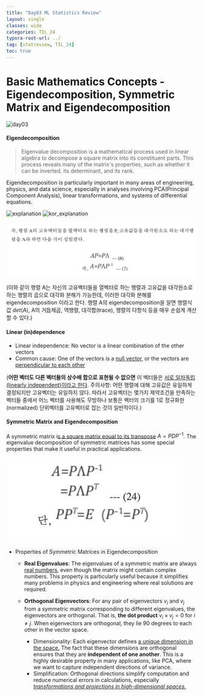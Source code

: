 ```yaml
---
title: "Day03 ML Statistics Review"
layout: single
classes: wide
categories: TIL_24
typora-root-url: ../
tag: [statreview, TIL_24]
toc: true
---
```


# Basic Mathematics Concepts - Eigendecomposition, Symmetric Matrix and Eigendecomposition

<img src="/blog/images/2024-05-16-TIL24_Day3/360F2DDF-9B34-4EE4-8A79-D4802F54D179.jpeg" alt="day03">

#### Eigendecomposition

> Eigenvalue decomposition is a mathematical process used in linear algebra to decompose a square matrix into its constituent parts. This process reveals many of the matrix's properties, such as whether it can be inverted, its determinant, and its rank. 

Eigendecomposition is particularly important in many areas of engineering, physics, and data science, especially in analyses involving PCA(Principal Component Analysis), linear transformations, and systems of differential equations. 



<img src = "/blog/images/2024-05-16-TIL24_Day3/image-20240516160815690.png" alt="explanation">

<img src = "/blog/images/2024-05-16-TIL24_Day3/image-20240516162524184.png" alt="kor_explanation">

![image-20240516162524184](/images/2024-05-16-TIL24_Day3/image-20240516162524184.png)

(이와 같이 행렬 A는 자신의 고유벡터들을 열벡터로 하는 행렬과 고유값을 대각원소로 하는 행렬의 곱으로 대각화 분해가 가능한데, 이러한 대각화 분해를 eigendecomposition 이라고 한다. 행렬 A의 eigendecomposition을 알면 행렬식 값 $det(A)$, A의 거듭제곱, 역행렬, 대각합(trace), 행렬의 다항식 등을 매우 손쉽게 계산할 수 있다.)



#### **Linear (in)dependence**

- Linear independence: No vector is a linear combination of the other vectors
- Common cause: One of the vectors is a <u>null vector</u>, or the vectors are <u>perpendicular to each other</u>

(**어떤 벡터도 다른 벡터들의 상수배 합으로 표현될 수 없으면** 이 벡터들은 <u>서로 일차독립(linearly independent)이라고 한다</u>. 주의사항: 어떤 행렬에 대해 고유값은 유일하게 결정되지만 고유벡터는 유일하지 않다. 따라서 고유벡터는 몇가지 제약조건을 만족하는 벡터들 중에서 어느 벡터를 사용해도 무방하나 보통은 벡터의 크기를 1로 정규화한(normalized) 단위벡터를 고유벡터로 잡는 것이 일반적이다.)



#### **Symmetric Matrix and Eigendecomposition**

A symmetric matrix i<u>s a square matrix equal to its transpose</u> $A = PDP^{-1}$. The eigenvalue decomposition of symmetric matrices has some special properties that make it useful in practical applications. 

![image-20240516205911117](/images/2024-05-16-TIL24_Day3/image-20240516205911117.png)



- Properties of Symmetric Matrices in Eigendecomposition

  - **Real Eigenvalues**: The eigenvalues of a symmetric matrix are always <u>real numbers</u>, even though the matrix might contain complex numbers. This property is particularly useful because it simplifies many problems in physics and engineering where real solutions are required.

  - **Orthogonal** **Eigenvectors**: For any pair of eigenvectors $v_i$ and $v_j$ from a symmetric matrix corresponding to different eigenvalues, the eigenvectors are orthogonal. That is, **the dot product** $v_i \times v_j = 0$ for $i \neq j$​.  When eigenvectors are orthogonal, they lie 90 degrees to each other in the vector space. 

    - Dimensionality: Each eigenvector defines <u>a unique dimension in the space.</u> The fact that these dimensions are orthogonal ensures that they are **independent of one another**. This is a highly desirable property in many applications, like PCA, where we want to capture independent directions of variance.
    - Simplification: Orthogonal directions simplify computation and reduce numerical errors in calculations, especially <u>*transformations and projections in high-dimensional spaces.*</u>

    









